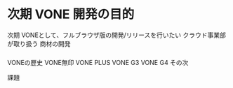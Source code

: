 # 次期 VONE 開発の目的
次期 VONEとして、フルブラウザ版の開発/リリースを行いたい
クラウド事業部が取り扱う 商材の開発


###

###


VONEの歴史
VONE無印
VONE PLUS
VONE G3
VONE G4
その次

課題

